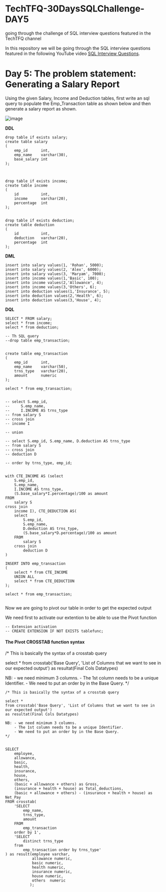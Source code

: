# TechTFQ-30DaysSQLChallenge-DAY5
going through the challenge of SQL interview questions featured in the TechTFQ channel



In this repository we will be going through the SQL interview questions featured in the following YouTube video [SQL Interview Questions](https://www.youtube.com/watch?v=DKYg8JahHI0&list=PLavw5C92dz9Hxz0YhttDniNgKejQlPoAn&index=5).

# **Day 5: The problem statement: Generating a Salary Report**

Using the given Salary, Income and Deduction tables, first write an sql query to populate the Emp_Transaction table as shown below and then generate a salary report as shown.

![image](https://github.com/Highashikata/TechTFQ-30DaysSQLChallenge-DAY5/assets/96960411/30b9412e-4a18-4f00-9770-c5ef623796f4)


**DDL**
```
drop table if exists salary;
create table salary
(
	emp_id		int,
	emp_name	varchar(30),
	base_salary	int
);



drop table if exists income;
create table income
(
	id			int,
	income		varchar(20),
	percentage	int
);


drop table if exists deduction;
create table deduction
(
	id			int,
	deduction	varchar(20),
	percentage	int
);
```


**DML**
```
insert into salary values(1, 'Rohan', 5000);
insert into salary values(2, 'Alex', 6000);
insert into salary values(3, 'Maryam', 7000);
insert into income values(1,'Basic', 100);
insert into income values(2,'Allowance', 4);
insert into income values(3,'Others', 6);
insert into deduction values(1,'Insurance', 5);
insert into deduction values(2,'Health', 6);
insert into deduction values(3,'House', 4);
```

**DQL**
```
SELECT * FROM salary;
select * from income;
select * from deduction;

-- Th SQL query
--drop table emp_transaction;


create table emp_transaction
(
	emp_id		int,
	emp_name	varchar(50),
	trns_type	varchar(20),
	amount 		numeric
);

select * from emp_transaction;


-- select S.emp_id, 
-- 	   S.emp_name, 
-- 	   I.INCOME AS trns_type
-- from salary S
-- cross join 
-- income I

-- union 

-- select S.emp_id, S.emp_name, D.deduction AS trns_type
-- from salary S
-- cross join 
-- deduction D

-- order by trns_type, emp_id;


with CTE_INCOME AS (select 
	S.emp_id, 
	S.emp_name, 
	I.INCOME AS trns_type,
	(S.base_salary*I.percentage)/100 as amount
FROM
	salary S
cross join 
	income I), CTE_DEDUCTION AS(
	select 
		S.emp_id, 
		S.emp_name, 
		D.deduction AS trns_type,
		(S.base_salary*D.percentage)/100 as amount
	FROM
		salary S
	cross join 
		deduction D
)

INSERT INTO emp_transaction
(
	select * from CTE_INCOME 
	UNION ALL 
	select * from CTE_DEDUCTION
);

select * from emp_transaction;


```


Now we are going to pivot our table in order to get the expected output

We need first to activate our extention to be able to use the Pivot function
```
-- Extension activation
-- CREATE EXTENSION IF NOT EXISTS tablefunc;
```

#### The Pivot CROSSTAB function syntax 

/* This is basically the syntax of a crosstab query 

select *
from crosstab('Base Query', 'List of Columns that we want to see in our expected output')
as resultat(Final Cols Datatypes)

NB: - we need minimum 3 columns.
    - The 1st column needs to be a unique Identifier.
    - We need to put an order by in the Base Query.
*/



```
/* This is basically the syntax of a crosstab query 

select *
from crosstab('Base Query', 'List of Columns that we want to see in our expected output')
as resultat(Final Cols Datatypes)

NB: - we need minimum 3 columns.
	- The 1st column needs to be a unique Identifier.
	- We need to put an order by in the Base Query.
*/


SELECT 
	employee, 
	allowance, 
 	basic,
	health,
	insurance,
	house,
	others,
	(basic + allowance + others) as Gross,
	(insurance + health + house) as Total_deductions,
	(basic + allowance + others) - (insurance + health + house) as Net_Pay
FROM crosstab(
	'SELECT 
		emp_name, 
		trns_type, 
		amount 
	FROM 
		emp_transaction 
	order by 1',
	'SELECT 
		distinct trns_type 
	from 
		emp_transaction order by trns_type'
) as result(employee varchar, 
			allowance numeric, 
			basic numeric,
			health numeric, 
			insurance numeric, 
			house numeric, 
			others  numeric
		   );
```		   





